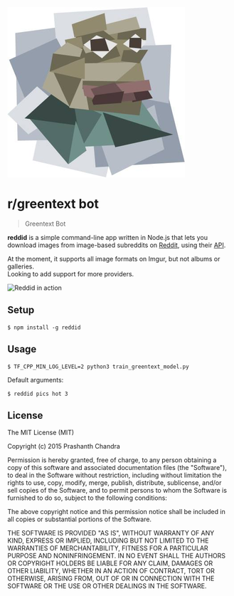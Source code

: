 ![Greentext Bot](greentext_bot.jpg)

r/greentext bot
====

> Greentext Bot 

**reddid** is a simple command-line app written in Node.js that lets you download images from image-based subreddits on [Reddit](http://reddit.com), using their [API](https://www.reddit.com/dev/api).

At the moment, it supports all image formats on Imgur, but not albums or galleries.  
Looking to add support for more providers.

![Reddid in action](http://i.imgur.com/72gcPVW.gif)

Setup
----
```
$ npm install -g reddid
```

Usage
----
```
$ TF_CPP_MIN_LOG_LEVEL=2 python3 train_greentext_model.py
```  

Default arguments:
```
$ reddid pics hot 3
```

License
----

The MIT License (MIT)

Copyright (c) 2015 Prashanth Chandra

Permission is hereby granted, free of charge, to any person obtaining a copy
of this software and associated documentation files (the "Software"), to deal
in the Software without restriction, including without limitation the rights
to use, copy, modify, merge, publish, distribute, sublicense, and/or sell
copies of the Software, and to permit persons to whom the Software is
furnished to do so, subject to the following conditions:

The above copyright notice and this permission notice shall be included in
all copies or substantial portions of the Software.

THE SOFTWARE IS PROVIDED "AS IS", WITHOUT WARRANTY OF ANY KIND, EXPRESS OR
IMPLIED, INCLUDING BUT NOT LIMITED TO THE WARRANTIES OF MERCHANTABILITY,
FITNESS FOR A PARTICULAR PURPOSE AND NONINFRINGEMENT. IN NO EVENT SHALL THE
AUTHORS OR COPYRIGHT HOLDERS BE LIABLE FOR ANY CLAIM, DAMAGES OR OTHER
LIABILITY, WHETHER IN AN ACTION OF CONTRACT, TORT OR OTHERWISE, ARISING FROM,
OUT OF OR IN CONNECTION WITH THE SOFTWARE OR THE USE OR OTHER DEALINGS IN
THE SOFTWARE.

